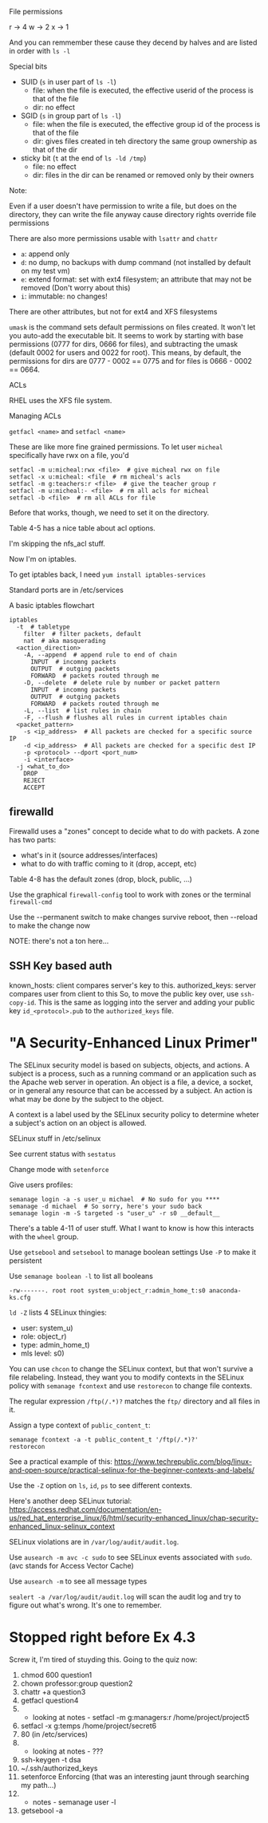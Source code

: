 File permissions

r -> 4
w -> 2
x -> 1

And you can remmember these cause they decend by halves and are listed in order with `ls -l`

Special bits

- SUID (`s` in user part of `ls -l`)
  - file: when the file is executed, the effective userid of the process is that of the file
  - dir: no effect
- SGID (`s` in group part of `ls -l`)
  - file: when the file is executed, the effective group id of the process is that of the file
  - dir: gives files created in teh directory the same group ownership as that of the dir
- sticky bit (`t`  at the end of `ls -ld /tmp`)
  - file: no effect
  - dir: files in the dir can be renamed or removed only by their owners

Note:

Even if a user doesn't have permission to write a file, but does on the
directory, they can write the file anyway cause directory rights override file
permissions

There are also more permissions usable with `lsattr` and `chattr`

- `a`: append only
- `d`: no dump, no backups with dump command (not installed by default on my test vm)
- `e`: extend format: set with ext4 filesystem; an attribute that may not be removed (Don't worry about this)
- `i`: immutable: no changes!

There are other attributes, but not for ext4 and XFS filesystems

`umask` is the command sets default permissions on files created. It won't let
you auto-add the executable bit. It seems to work by starting with base
permissions (0777 for dirs, 0666 for files), and subtracting the umask (default
0002 for users and 0022 for root). This means, by default, the permissions for
dirs are 0777 - 0002 == 0775 and for files is 0666 - 0002 == 0664.

ACLs

RHEL uses the XFS file system.

Managing ACLs

`getfacl <name>` and `setfacl <name>`

These are like more fine grained permissions. To let user `micheal` specifically have rwx on a file, you'd

    setfacl -m u:micheal:rwx <file>  # give micheal rwx on file
    setfacl -x u:micheal: <file  # rm micheal's acls
    setfacl -m g:teachers:r <file>  # give the teacher group r
    setfacl -m u:micheal:- <file>  # rm all acls for micheal
    setfacl -b <file>  # rm all ACLs for file

Before that works, though, we need to set it on the directory.

Table 4-5 has a nice table about acl options.

I'm skipping the nfs_acl stuff.

Now I'm on iptables.

To get iptables back, I need `yum install iptables-services`

Standard ports are in /etc/services

A basic iptables flowchart

```
iptables 
  -t  # tabletype
    filter  # filter packets, default
    nat  # aka masquerading
  <action_direction>
    -A, --append  # append rule to end of chain
      INPUT  # incomng packets
      OUTPUT  # outging packets
      FORWARD  # packets routed through me
    -D, --delete  # delete rule by number or packet pattern
      INPUT  # incomng packets
      OUTPUT  # outging packets
      FORWARD  # packets routed through me
    -L, --list  # list rules in chain
    -F, --flush # flushes all rules in current iptables chain
  <packet_pattern>
    -s <ip_address>  # All packets are checked for a specific source IP
    -d <ip_address>  # All packets are checked for a specific dest IP
    -p <protocol> --dport <port_num>
    -i <interface>
  -j <what_to_do>
    DROP
    REJECT
    ACCEPT
```

## firewalld

Firewalld uses a "zones" concept to decide what to do with packets. A zone has two parts:
- what's in it (source addresses/interfaces)
- what to do with traffic coming to it (drop, accept, etc)

Table 4-8 has the default zones (drop, block, public, ...)

Use the graphical `firewall-config` tool to work with zones or the terminal `firewall-cmd`

Use the --permanent switch to make changes survive reboot, then --reload to make the change now

NOTE: there's not a ton here...

## SSH Key based auth

known_hosts: client compares server's key to this.
authorized_keys: server compares user from client to this
So, to move the public key over, use `ssh-copy-id`. This is the same as logging
into the server and adding your public key `id_<protocol>.pub` to the
`authorized_keys` file.

# "A Security-Enhanced Linux Primer"

The SELinux security model is based on subjects, objects, and actions. A
subject is a process, such as a running command or an application such as the
Apache web server in operation. An object is a file, a device, a socket, or in
general any resource that can be accessed by a subject. An action is what may
be done by the subject to the object.<Paste>

A context is a label used by the SELinux security policy to determine wheter a
subject's action on an object is allowed.

SELinux stuff in /etc/selinux

See current status with `sestatus`

Change mode with `setenforce`

Give users profiles:

    semanage login -a -s user_u michael  # No sudo for you ****
    semanage -d michael  # So sorry, here's your sudo back
    semanage login -m -S targeted -s "user_u" -r s0 __default__

There's a table 4-11 of user stuff. What I want to know is how this interacts with the `wheel` group.

Use `getsebool` and `setsebool` to manage boolean settings
Use `-P` to make it persistent

Use `semanage boolean -l` to list all booleans

    -rw-------. root root system_u:object_r:admin_home_t:s0 anaconda-ks.cfg

`ld -Z` lists 4 SELinux thingies:

- user: system_u)
- role: object_r)
- type: admin_home_t)
- mls level: s0)

You can use `chcon` to change the SELinux context, but that won't survive a
file relabeling. Instead, they want you to modify contexts in the SELinux
policy with `semanage fcontext` and use `restorecon` to change file contexts.

The regular expression `/ftp(/.*)?` matches the `ftp/` directory and all files
in it.

Assign a type context of `public_content_t`:

    semanage fcontext -a -t public_content_t '/ftp(/.*)?'
    restorecon

See a practical example of this:
https://www.techrepublic.com/blog/linux-and-open-source/practical-selinux-for-the-beginner-contexts-and-labels/

Use the `-Z` option on `ls`, `id`, `ps` to see different contexts.

Here's another deep SELinux tutorial:
https://access.redhat.com/documentation/en-us/red_hat_enterprise_linux/6/html/security-enhanced_linux/chap-security-enhanced_linux-selinux_context

SELinux violations are in `/var/log/audit/audit.log`.

Use `ausearch -m avc -c sudo` to see SELinux events associated with `sudo`. (avc
stands for Access Vector Cache)

Use `ausearch -m` to see all message types

`sealert -a /var/log/audit/audit.log` will scan the audit log and try to figure
out what's wrong. It's one to remember.

# Stopped right before Ex 4.3

Screw it, I'm tired of stuyding this. Going to the quiz now:

1. chmod 600 question1
2. chown professor:group question2
3. chattr +a question3
4. getfacl question4
5. - looking at notes - setfacl -m g:managers:r /home/project/project5
6. setfacl -x g:temps /home/project/secret6
7. 80 (in /etc/services)
8. - looking at notes - ???
9. ssh-keygen -t dsa
10. ~/.ssh/authorized_keys
11. setenforce Enforcing (that was an interesting jaunt through searching my path...)
12. - notes - semanage user -l
13. getsebool -a
